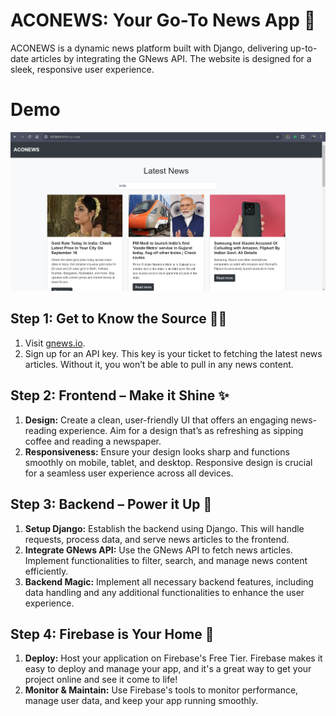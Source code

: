 # ACONEWS: Your Go-To News App 📰
ACONEWS is a dynamic news platform built with Django, delivering up-to-date articles by integrating the GNews API. The website is designed for a sleek, responsive user experience.

# Demo
![image](DEMO.png)

## Step 1: Get to Know the Source 🕵️‍♂️

1. Visit [gnews.io](https://gnews.io/).
2. Sign up for an API key. This key is your ticket to fetching the latest news articles. Without it, you won’t be able to pull in any news content. 

## Step 2: Frontend – Make it Shine ✨

1. **Design:** Create a clean, user-friendly UI that offers an engaging news-reading experience. Aim for a design that’s as refreshing as sipping coffee and reading a newspaper.
2. **Responsiveness:** Ensure your design looks sharp and functions smoothly on mobile, tablet, and desktop. Responsive design is crucial for a seamless user experience across all devices.

## Step 3: Backend – Power it Up 🚀

1. **Setup Django:** Establish the backend using Django. This will handle requests, process data, and serve news articles to the frontend.
2. **Integrate GNews API:** Use the GNews API to fetch news articles. Implement functionalities to filter, search, and manage news content efficiently.
3. **Backend Magic:** Implement all necessary backend features, including data handling and any additional functionalities to enhance the user experience.

## Step 4: Firebase is Your Home 🏡

1. **Deploy:** Host your application on Firebase's Free Tier. Firebase makes it easy to deploy and manage your app, and it's a great way to get your project online and see it come to life!
2. **Monitor & Maintain:** Use Firebase's tools to monitor performance, manage user data, and keep your app running smoothly.
